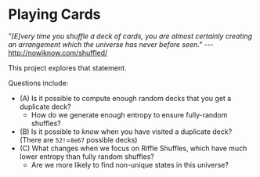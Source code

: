 # Playing Cards

*"[E]very time you shuffle a deck of cards, you are almost certainly creating an arrangement which the universe has never before seen."*
--- http://nowiknow.com/shuffled/

This project explores that statement.

Questions include:

* (A) Is it possible to compute enough random decks that you get a duplicate deck?
  * How do we generate enough entropy to ensure fully-random shuffles?
* (B) Is it possible to *know* when you have visited a duplicate deck? (There are `52!`=`8e67` possible decks)
* (C) What changes when we focus on Riffle Shuffles, which have much lower entropy than fully random shuffles?
  * Are we more likely to find non-unique states in this universe?

